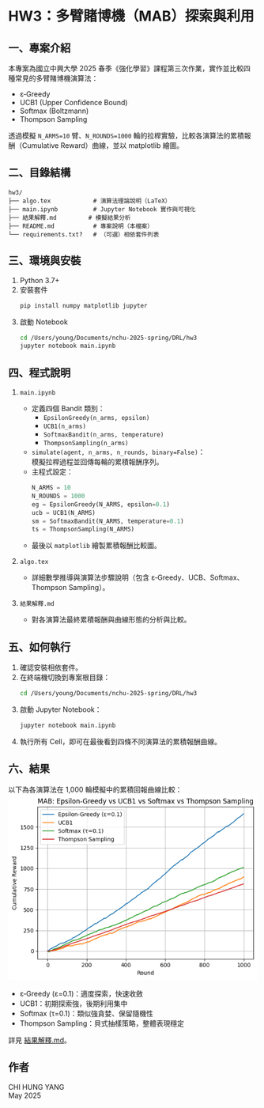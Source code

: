 # HW3：多臂賭博機（MAB）探索與利用

## 一、專案介紹  
本專案為國立中興大學 2025 春季《強化學習》課程第三次作業，實作並比較四種常見的多臂賭博機演算法：  
- ε‐Greedy  
- UCB1 (Upper Confidence Bound)  
- Softmax (Boltzmann)  
- Thompson Sampling  

透過模擬 `N_ARMS=10` 臂、`N_ROUNDS=1000` 輪的拉桿實驗，比較各演算法的累積報酬（Cumulative Reward）曲線，並以 matplotlib 繪圖。

## 二、目錄結構  
```
hw3/
├── algo.tex            # 演算法理論說明（LaTeX）
├── main.ipynb          # Jupyter Notebook 實作與可視化
├── 結果解釋.md         # 模擬結果分析
├── README.md           # 專案說明（本檔案）
└── requirements.txt?   # （可選）相依套件列表
```

## 三、環境與安裝  
1. Python 3.7+  
2. 安裝套件  
   ```bash
   pip install numpy matplotlib jupyter
   ```  
3. 啟動 Notebook  
   ```bash
   cd /Users/young/Documents/nchu-2025-spring/DRL/hw3
   jupyter notebook main.ipynb
   ```

## 四、程式說明  

1. `main.ipynb`  
   - 定義四個 Bandit 類別：  
     - `EpsilonGreedy(n_arms, epsilon)`  
     - `UCB1(n_arms)`  
     - `SoftmaxBandit(n_arms, temperature)`  
     - `ThompsonSampling(n_arms)`  
   - `simulate(agent, n_arms, n_rounds, binary=False)`：  
     模擬拉桿過程並回傳每輪的累積報酬序列。  
   - 主程式設定：  
     ```python
     N_ARMS = 10
     N_ROUNDS = 1000
     eg = EpsilonGreedy(N_ARMS, epsilon=0.1)
     ucb = UCB1(N_ARMS)
     sm = SoftmaxBandit(N_ARMS, temperature=0.1)
     ts = ThompsonSampling(N_ARMS)
     ```
   - 最後以 `matplotlib` 繪製累積報酬比較圖。

2. `algo.tex`  
   - 詳細數學推導與演算法步驟說明（包含 ε‐Greedy、UCB、Softmax、Thompson Sampling）。

3. `結果解釋.md`  
   - 對各演算法最終累積報酬與曲線形態的分析與比較。

## 五、如何執行  
1. 確認安裝相依套件。  
2. 在終端機切換到專案根目錄：  
   ```bash
   cd /Users/young/Documents/nchu-2025-spring/DRL/hw3
   ```  
3. 啟動 Jupyter Notebook：  
   ```bash
   jupyter notebook main.ipynb
   ```  
4. 執行所有 Cell，即可在最後看到四條不同演算法的累積報酬曲線。

## 六、結果

以下為各演算法在 1,000 輪模擬中的累積回報曲線比較：  
![模擬結果](static/output.png)

- ε‐Greedy (ε=0.1)：適度探索，快速收斂  
- UCB1：初期探索強，後期利用集中  
- Softmax (τ=0.1)：類似強貪婪、保留隨機性  
- Thompson Sampling：貝式抽樣策略，整體表現穩定  

詳見 [結果解釋.md](./結果解釋.md)。

## 作者  
CHI HUNG YANG  
May 2025  